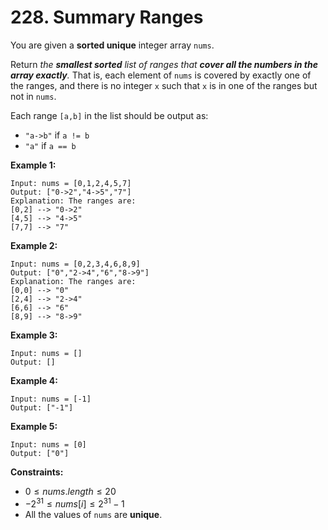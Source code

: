 # 228. Summary Ranges

You are given a **sorted unique** integer array `nums`.

Return *the **smallest sorted** list of ranges that **cover all the numbers in the array exactly**.* That is, each element of `nums` is covered by exactly one of the ranges, and there is no integer `x` such that `x` is in one of the ranges but not in `nums`.

Each range `[a,b]` in the list should be output as:

- `"a->b"` if `a != b`
- `"a"` if `a == b`

**Example 1:**

```()
Input: nums = [0,1,2,4,5,7]
Output: ["0->2","4->5","7"]
Explanation: The ranges are:
[0,2] --> "0->2"
[4,5] --> "4->5"
[7,7] --> "7"
```

**Example 2:**

```()
Input: nums = [0,2,3,4,6,8,9]
Output: ["0","2->4","6","8->9"]
Explanation: The ranges are:
[0,0] --> "0"
[2,4] --> "2->4"
[6,6] --> "6"
[8,9] --> "8->9"
```

**Example 3:**

```()
Input: nums = []
Output: []
```

**Example 4:**

```()
Input: nums = [-1]
Output: ["-1"]
```

**Example 5:**

```()
Input: nums = [0]
Output: ["0"]
```

**Constraints:**

- $0 \leq nums.length \leq 20$
- $-2^{31} \leq nums[i] \leq 2^{31} - 1$
- All the values of `nums` are **unique**.
